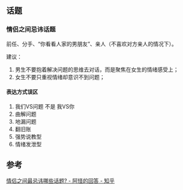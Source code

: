 ## 话题
### 情侣之间忌讳话题
前任、分手、“你看看人家的男朋友”、亲人（不喜欢对方亲人的情况下）。

建议：
1. 男生不要抱着解决问题的思维去对话，而是聚焦在女生的情绪感受上；
2. 女生不要只重视情绪却意识不到问题；
#### 表达方式误区
1. 我们VS问题 不是 我VS你
2. 曲解问题
3. 地漏问题
4. 翻旧账
5. 强势说教型
6. 情绪发泄型

## 参考
[情侣之间最忌讳哪些话题? - 阿怪的回答 - 知乎](https://www.zhihu.com/question/351668376/answer/1012357355)
